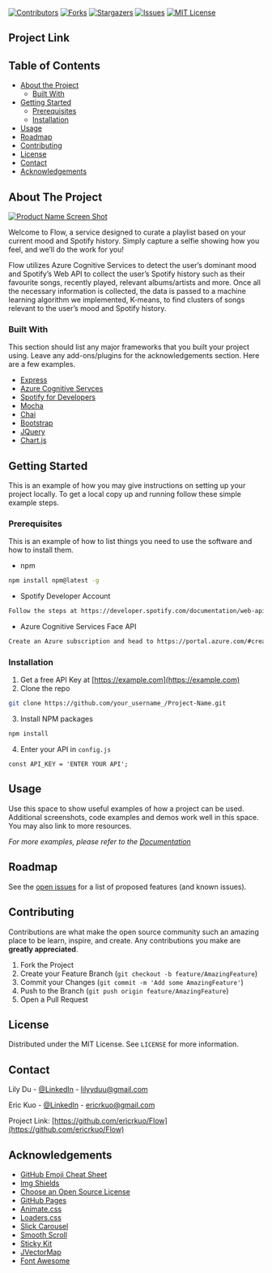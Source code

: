 <!--
*** Thanks for checking out this README Template. If you have a suggestion that would
*** make this better, please fork the repo and create a pull request or simply open
*** an issue with the tag "enhancement".
*** Thanks again! Now go create something AMAZING! :D
-->





<!-- PROJECT SHIELDS -->
<!--
*** I'm using markdown "reference style" links for readability.
*** Reference links are enclosed in brackets [ ] instead of parentheses ( ).
*** See the bottom of this document for the declaration of the reference variables
*** for contributors-url, forks-url, etc. This is an optional, concise syntax you may use.
*** https://www.markdownguide.org/basic-syntax/#reference-style-links
-->
[![Contributors][contributors-shield]][contributors-url]
[![Forks][forks-shield]][forks-url]
[![Stargazers][stars-shield]][stars-url]
[![Issues][issues-shield]][issues-url]
[![MIT License][license-shield]][license-url]

<!-- PROJECT LINK -->
## Project Link


<!-- TABLE OF CONTENTS -->
## Table of Contents

* [About the Project](#about-the-project)
  * [Built With](#built-with)
* [Getting Started](#getting-started)
  * [Prerequisites](#prerequisites)
  * [Installation](#installation)
* [Usage](#usage)
* [Roadmap](#roadmap)
* [Contributing](#contributing)
* [License](#license)
* [Contact](#contact)
* [Acknowledgements](#acknowledgements)



<!-- ABOUT THE PROJECT -->
## About The Project

[![Product Name Screen Shot][product-screenshot]](https://example.com)

Welcome to Flow, a service designed to curate a playlist based on your current mood and Spotify history. Simply capture a selfie showing how you feel, and we’ll do the work for you!

Flow utilizes Azure Cognitive Services to detect the user’s dominant mood and Spotify’s Web API to collect the user’s Spotify history such as their favourite songs, recently played, relevant albums/artists and more. Once all the necessary information is collected, the data is passed to a machine learning algorithm we implemented, K-means, to find clusters of songs relevant to the user’s mood and Spotify history.

### Built With
This section should list any major frameworks that you built your project using. Leave any add-ons/plugins for the acknowledgements section. Here are a few examples.
* [Express](https://expressjs.com/)
* [Azure Cognitive Servces](https://docs.microsoft.com/en-us/azure/cognitive-services/)
* [Spotify for Developers](https://developer.spotify.com/documentation/web-api/)
* [Mocha](https://mochajs.org/)
* [Chai](https://www.chaijs.com/)
* [Bootstrap](https://getbootstrap.com)
* [JQuery](https://jquery.com)
* [Chart.js](https://www.chartjs.org/)

<!-- GETTING STARTED -->
## Getting Started

This is an example of how you may give instructions on setting up your project locally.
To get a local copy up and running follow these simple example steps.

### Prerequisites

This is an example of how to list things you need to use the software and how to install them.
* npm
```sh
npm install npm@latest -g
```

* Spotify Developer Account
```sh
Follow the steps at https://developer.spotify.com/documentation/web-api/quick-start/
```

* Azure Cognitive Services Face API
```sh
Create an Azure subscription and head to https://portal.azure.com/#create/Microsoft.CognitiveServicesFace in the Azure Portal to get your key and endpoint
```

### Installation

1. Get a free API Key at [https://example.com](https://example.com)
2. Clone the repo
```sh
git clone https://github.com/your_username_/Project-Name.git
```
3. Install NPM packages
```sh
npm install
```
4. Enter your API in `config.js`
```JS
const API_KEY = 'ENTER YOUR API';
```



<!-- USAGE EXAMPLES -->
## Usage

Use this space to show useful examples of how a project can be used. Additional screenshots, code examples and demos work well in this space. You may also link to more resources.

_For more examples, please refer to the [Documentation](https://example.com)_



<!-- ROADMAP -->
## Roadmap

See the [open issues](https://github.com/othneildrew/Best-README-Template/issues) for a list of proposed features (and known issues).



<!-- CONTRIBUTING -->
## Contributing

Contributions are what make the open source community such an amazing place to be learn, inspire, and create. Any contributions you make are **greatly appreciated**.

1. Fork the Project
2. Create your Feature Branch (`git checkout -b feature/AmazingFeature`)
3. Commit your Changes (`git commit -m 'Add some AmazingFeature'`)
4. Push to the Branch (`git push origin feature/AmazingFeature`)
5. Open a Pull Request



<!-- LICENSE -->
## License

Distributed under the MIT License. See `LICENSE` for more information.



<!-- CONTACT -->
## Contact

Lily Du - [@LinkedIn](linkedin.com/in/lilyydu) - lilyyduu@gmail.com

Eric Kuo - [@LinkedIn](https://www.linkedin.com/in/eric-k-1198b6192/) - ericrkuo@gmail.com

Project Link: [https://github.com/ericrkuo/Flow](https://github.com/ericrkuo/Flow)



<!-- ACKNOWLEDGEMENTS -->
## Acknowledgements
* [GitHub Emoji Cheat Sheet](https://www.webpagefx.com/tools/emoji-cheat-sheet)
* [Img Shields](https://shields.io)
* [Choose an Open Source License](https://choosealicense.com)
* [GitHub Pages](https://pages.github.com)
* [Animate.css](https://daneden.github.io/animate.css)
* [Loaders.css](https://connoratherton.com/loaders)
* [Slick Carousel](https://kenwheeler.github.io/slick)
* [Smooth Scroll](https://github.com/cferdinandi/smooth-scroll)
* [Sticky Kit](http://leafo.net/sticky-kit)
* [JVectorMap](http://jvectormap.com)
* [Font Awesome](https://fontawesome.com)





<!-- MARKDOWN LINKS & IMAGES -->
<!-- https://www.markdownguide.org/basic-syntax/#reference-style-links -->
[contributors-shield]: https://img.shields.io/github/contributors/ericrkuo/Flow.svg?style=flat-square
[contributors-url]: https://github.com/ericrkuo/Flow/graphs/contributors
[forks-shield]: https://img.shields.io/github/forks/ericrkuo/Flow.svg?style=flat-square
[forks-url]: https://github.com/ericrkuo/Flow/network/members
[stars-shield]: https://img.shields.io/github/stars/ericrkuo/Flow.svg?style=flat-square
[stars-url]: https://github.com/ericrkuo/Flow/stargazers
[issues-shield]: https://img.shields.io/github/issues/ericrkuo/Flow?style=flat-square
[issues-url]: https://github.com/ericrkuo/Flow/issues
[license-shield]: https://img.shields.io/github/license/ericrkuo/Flow?style=flat-square
[license-url]: https://github.com/ericrkuo/Flow/blob/master/LICENSE.txt
[product-screenshot]: images/screenshot.png
